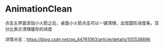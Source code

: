 # AnimationClean
点击主界面添加小火箭之后，桌面小火箭点击可以一键清理，出现圆形进度条，百分比表示清理缓存的进度


详情点击：https://blog.csdn.net/qq_44761063/article/details/105538896
